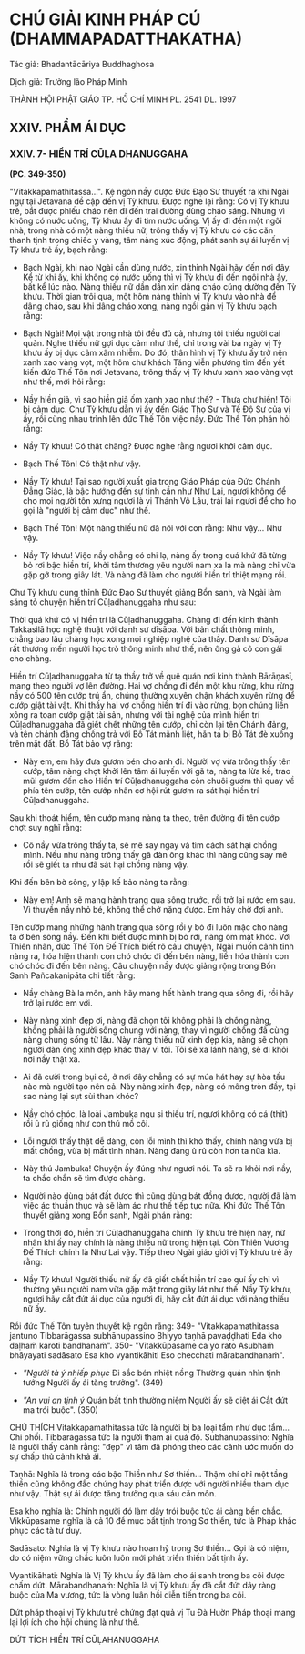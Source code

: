 # CHÚ GIẢI KINH PHÁP CÚ (DHAMMAPADATTHAKATHA)

Tác giả: Bhadantācāriya Buddhaghosa

Dịch giả: Trưởng lão Pháp Minh

THÀNH HỘI PHẬT GIÁO TP. HỒ CHÍ MINH
PL. 2541 DL. 1997

## XXIV. PHẨM ÁI DỤC

### XXIV. 7- HIỀN TRÍ CŪḶA DHANUGGAHA

**(PC. 349-350)**

"Vitakkapamathitassa...".
Kệ ngôn nầy được Đức Đạo Sư thuyết ra khi Ngài ngự tại Jetavana đề cập đến vị Tỳ khưu. Được nghe lại rằng: Có vị Tỳ khưu trẻ, bắt được phiếu cháo nên đi đến trai đường dùng cháo sáng. Nhưng vì không có nước uống, Tỳ khưu ấy đi tìm nước uống. Vị ấy đi đến một ngôi nhà, trong nhà có một nàng thiếu nữ, trông thấy vị Tỳ khưu có các căn thanh tịnh trong chiếc y vàng, tâm nàng xúc động, phát sanh sự ái luyến vị Tỳ khưu trẻ ấy, bạch rằng:

- Bạch Ngài, khi nào Ngài cần dùng nước, xin thỉnh Ngài hãy đến nơi đây.
  Kể từ khi ấy, khi không có nước uống thì vị Tỳ khưu đi đến ngôi nhà ấy, bất kể lúc nào.
  Nàng thiếu nữ dần dần xin dâng cháo cúng dường đến Tỳ khưu. Thời gian trôi qua, một hôm nàng thỉnh vị Tỳ khưu vào nhà để dâng cháo, sau khi dâng cháo xong, nàng ngồi gần vị Tỳ khưu bạch rằng:

- Bạch Ngài! Mọi vật trong nhà tôi đều đủ cả, nhưng tôi thiếu người cai quản.
  Nghe thiếu nữ gợi dục cảm như thế, chỉ trong vài ba ngày vị Tỳ khưu ấy bị dục cảm xâm nhiễm.
  Do đó, thân hình vị Tỳ khưu ấy trở nên xanh xao vàng vọt, một hôm chư khách Tăng viễn phương tìm đến yết kiến đức Thế Tôn nơi Jetavana, trông thấy vị Tỳ khưu xanh xao vàng vọt như thế, mới hỏi rằng:

- Nầy hiền giả, vì sao hiền giả ốm xanh xao như thế? - Thưa chư hiền! Tôi bị cảm dục.
  Chư Tỳ khưu dẫn vị ấy đến Giáo Thọ Sư và Tế Độ Sư của vị ấy, rồi cùng nhau trình lên đức Thế
  Tôn việc nầy. Đức Thế Tôn phán hỏi rằng:

- Nầy Tỳ khưu! Có thật chăng? Được nghe rằng ngươi khởi cảm dục.

- Bạch Thế Tôn! Có thật như vậy.

- Nầy Tỳ khưu! Tại sao người xuất gia trong Giáo Pháp của Đức Chánh Đẳng Giác, là bậc hướng đến sự tinh cần như Như Lai, ngươi không để cho mọi người tôn xưng ngươi là vị Thánh Vô Lậu, trái lại ngươi để cho họ gọi là "người bị cảm dục" như thế.

- Bạch Thế Tôn! Một nàng thiếu nữ đã nói với con rằng: Như vậy... Như vậy.

- Nầy Tỳ khưu! Việc nầy chẳng có chi lạ, nàng ấy trong quá khứ đã từng bỏ rơi bậc hiền trí, khởi tâm thương yêu người nam xa lạ mà nàng chỉ vừa gặp gỡ trong giây lát. Và nàng đã làm cho người hiền trí thiệt mạng rồi.

Chư Tỳ khưu cung thỉnh Đức Đạo Sư thuyết giảng Bổn sanh, và Ngài làm sáng tỏ chuyện hiền trí Cūḷadhanuggaha như sau:

Thời quá khứ có vị hiền trí là Cūḷadhanuggaha. Chàng đi đến kinh thành Takkasilā học nghệ thuật với danh sư dīsāpa. Với bản chất thông minh, chẳng bao lâu chàng học xong mọi nghiệp nghệ của thầy. Danh sư Dīsāpa rất thương mến người học trò thông minh như thế, nên ông gả cô con gái cho chàng.

Hiền trí Cūḷadhanuggaha từ tạ thầy trở về quê quán nơi kinh thành Bārāṇasī, mang theo người vợ lên đường. Hai vợ chồng đi đến một khu rừng, khu rừng nầy có 500 tên cướp trú ẩn, chúng thường xuyên chận khách xuyên rừng để cướp giật tài vật. Khi thấy hai vợ chồng hiền trí đi vào rừng, bọn chúng liền xông ra toan cướp giật tài sản, nhưng với tài nghệ của mình hiền trí Cūḷadhanuggaha đã giết chết những tên cướp, chỉ còn lại tên Chánh đảng, và tên chánh đảng chống trả với Bồ Tát mãnh liệt, hắn ta bị Bồ Tát đè xuống trên mặt đất. Bồ Tát bảo vợ rằng:

- Này em, em hãy đưa gươm bén cho anh đi. Người vợ vừa trông thấy tên cướp, tâm nàng chợt khởi lên tâm ái luyến với gã ta, nàng ta lừa kế, trao mũi gươm đến cho Hiền trí Cūḷadhanuggaha còn chuôi gươm thì quay về phía tên cướp, tên cướp nhân cơ hội rút gươm ra sát hại hiền trí
  Cūḷadhanuggaha.

Sau khi thoát hiểm, tên cướp mang nàng ta theo, trên đường đi tên cướp chợt suy nghĩ rằng:

- Cô nầy vừa trông thấy ta, sẽ mê say ngay và tìm cách sát hại chồng mình. Nếu như nàng trông thấy gã đàn ông khác thì nàng cũng say mê rồi sẽ giết ta như đã sát hại chồng nàng vậy.

Khi đến bên bờ sông, y lập kế bảo nàng ta rằng:

- Này em! Anh sẽ mang hành trang qua sông trước, rồi trở lại rước em sau. Vì thuyền nầy nhỏ bé, không thể chở nặng được. Em hãy chờ đợi anh.

Tên cướp mang những hành trang qua sông rồi y bỏ đi luôn mặc cho nàng ta ở bên sông nầy. Đến khi biết được mình bị bỏ rơi, nàng ôm mặt khóc. Với Thiên nhãn, đức Thế Tôn Đế Thích biết rõ câu chuyện, Ngài muốn cảnh tỉnh nàng ra, hóa hiện thành con chó chóc đi đến bên nàng, liền hóa thành con chó chóc đi đến bên nàng. Câu chuyện nầy được giảng rộng trong Bổn Sanh
Pañcakanipāta chi tiết rằng:

- Nầy chàng Bà la môn, anh hãy mang hết hành trang qua sông đi, rồi hãy trở lại rước em với.

- Này nàng xinh đẹp ơi, nàng đã chọn tôi không phải là chồng nàng, không phải là người sống chung với nàng, thay vì người chồng đã cùng nàng chung sống từ lâu. Này nàng thiếu nữ xinh đẹp kia, nàng sẽ chọn người đàn ông xinh đẹp khác thay vì tôi. Tôi sẽ xa lánh nàng, sẽ đi khỏi nơi nầy thật xa.

- Ai đã cười trong bụi cỏ, ở nơi đây chẳng có sự múa hát hay sự hòa tấu nào mà người tạo nên cả. Này nàng xinh đẹp, nàng có mông tròn đầy, tại sao nàng lại sụt sùi than khóc?

- Nầy chó chóc, là loài Jambuka ngu si thiếu trí, ngươi không có cá (thịt) rồi ủ rủ giống như con thú mồ côi.

- Lỗi người thấy thật dễ dàng, còn lỗi mình thì khó thấy, chính nàng vừa bị mất chồng, vừa bị mất tình nhân. Nàng đang ủ rủ còn hơn ta nữa kìa.

- Này thú Jambuka! Chuyện ấy đúng như ngươi nói. Ta sẽ ra khỏi nơi nầy, ta chắc chắn sẽ tìm được chàng.

- Người nào dùng bát đất được thì cũng dùng bát đồng được, người đã làm việc ác thuần thục và sẽ làm ác như thế tiếp tục nữa. Khi đức Thế Tôn thuyết giảng xong Bổn sanh, Ngài phán rằng:

- Trong thời đó, hiền trí Cūḷadhanuggaha chính Tỳ khưu trẻ hiện nay, nữ nhân khi ấy nay chính là nàng thiếu nữ trong hiện tại. Còn Thiên Vương Đế Thích chính là Như Lai vậy. Tiếp theo Ngài giáo giới vị Tỳ khưu trẻ ấy rằng:

- Nầy Tỳ khưu! Người thiếu nữ ấy đã giết chết hiền trí cao quí ấy chỉ vì thương yêu người nam vừa gặp mặt trong giây lát như thế. Nầy Tỳ khưu, ngươi hãy cắt đứt ái dục của người đi, hãy cắt đứt ái dục với nàng thiếu nữ ấy.

Rồi đức Thế Tôn tuyên thuyết kệ ngôn rằng: 349- "Vitakkapamathitassa jantuno
Tibbarāgassa subhānupassino
Bhiyyo taṇhā pavaḍḍhati
Eda kho daḷhaṁ karoti bandhanaṁ". 350- "Vitakkūpasame ca yo rato
Asubhaṁ bhāyayati sadāsato
Esa kho vyantikāhiti
Eso checchati mārabandhanaṁ".

- _"Người tà ý nhiếp phục_ Đi sắc bén nhiệt nồng
  Thường quán nhìn tịnh tướng
  Người ấy ái tăng trưởng". (349)

- _"An vui an tịnh ý_
  Quán bất tịnh thường niệm
  Người ấy sẽ diệt ái
  Cắt đứt ma trói buộc". (350)

CHÚ THÍCH
Vitakkapamathitassa tức là người bị ba loại tầm như dục tầm... Chi phối.
Tibbarāgassa tức là người tham ái quá độ.
Subhānupassino: Nghĩa là người thấy cảnh rằng: "đẹp" vì tâm đã phóng theo các cảnh ước muốn do sự chấp thủ cảnh khả ái.

Taṇhā: Nghĩa là trong các bậc Thiền như Sơ thiền... Thậm chí chỉ một tầng thiền cũng không đắc chứng hay phát triển được với người nhiều tham dục như vậy. Thật sự ái được tăng trưởng qua sáu căn môn.

Esa kho nghĩa là: Chính người đó làm dây trói buộc tức ái càng bền chắc.
Vikkūpasame nghĩa là cả 10 đề mục bất tịnh trong Sơ thiền, tức là Pháp khắc phục các tà tư duy.

Sadāsato: Nghĩa là vị Tỳ khưu nào hoan hỷ trong Sơ thiền... Gọi là có niệm, do có niệm vững chắc luôn luôn mới phát triển thiền bất tịnh ấy.

Vyantikāhati: Nghĩa là Vị Tỳ khưu ấy đã làm cho ái sanh trong ba cõi được chấm dứt.
Mārabandhanaṁ: Nghĩa là vị Tỳ khưu ấy đã cắt đứt dây ràng buộc của Ma vương, tức là vòng luân hồi diễn tiến trong ba cõi.

Dứt pháp thoại vị Tỳ khưu trẻ chứng đạt quả vị Tu Đà Huờn Pháp thoại mang lại lợi ích cho hội chúng là như thế.

DỨT TÍCH HIỀN TRÍ CŪḶAHANUGGAHA
